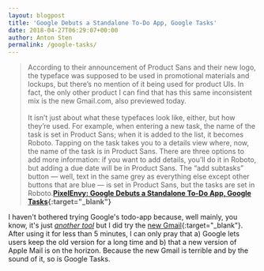```yaml
---
layout: blogpost
title: 'Google Debuts a Standalone To-Do App, Google Tasks'
date: 2018-04-27T06:29:07+00:00
author: Anton Sten
permalink: /google-tasks/
---
```


>According to their announcement of Product Sans and their new logo, the typeface was supposed to be used in promotional materials and lockups, but there’s no mention of it being used for product UIs. In fact, the only other product I can find that has this same inconsistent mix is the new Gmail.com, also previewed today.
<br /><br />
It isn’t just about what these typefaces look like, either, but how they’re used. For example, when entering a new task, the name of the task is set in Product Sans; when it is added to the list, it becomes Roboto. Tapping on the task takes you to a details view where, now, the name of the task is in Product Sans. There are three options to add more information: if you want to add details, you’ll do it in Roboto, but adding a due date will be in Product Sans. The “add subtasks” button — well, text in the same grey as everything else except other buttons that are blue — is set in Product Sans, but the tasks are set in Roboto.**[PixelEnvy: Google Debuts a Standalone To-Do App, Google Tasks](https://pxlnv.com/linklog/google-tasks/){:target="_blank"}**

I haven't bothered trying Google's todo-app because, well mainly, you know, it's just [_another tool_](/newtools/) but I did try the [new Gmail](https://techcrunch.com/2018/04/25/say-hello-to-the-new-gmail-with-self-destructing-messages-email-snoozing-offline-mode-and-more/){:target="_blank"}. After using it for less than 5 minutes, I can only pray that a) Google lets users keep the old version for a long time and b) that a new version of Apple Mail is on the horizon. Because the new Gmail is terrible and by the sound of it, so is Google Tasks.   
